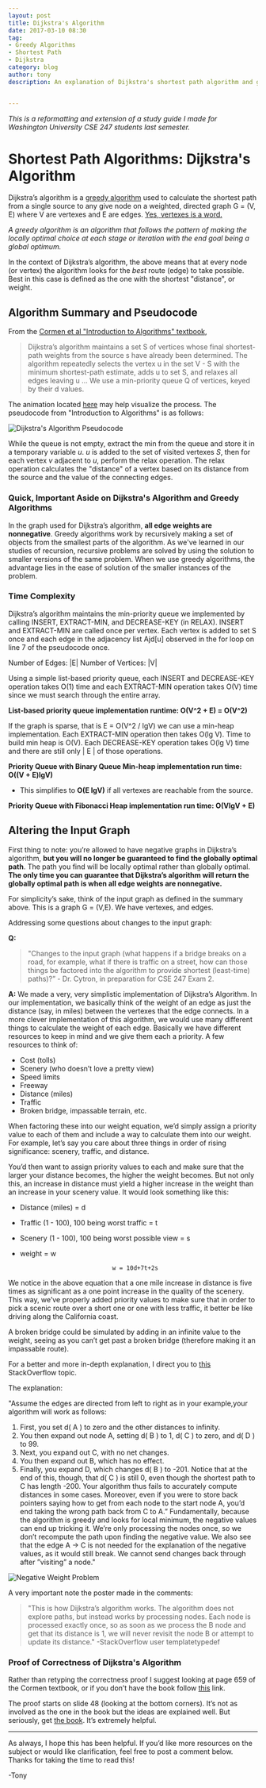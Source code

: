 ```yaml
---
layout: post
title: Dijkstra's Algorithm
date: 2017-03-10 08:30
tag:
- Greedy Algorithms
- Shortest Path
- Dijkstra
category: blog
author: tony
description: An explanation of Dijkstra's shortest path algorithm and greedy algorithms. 


---
```


*This is a reformatting and extension of a study guide I made for Washington University CSE 247 students last semester.*

# Shortest Path Algorithms: Dijkstra's Algorithm

Dijkstra’s algorithm is a [greedy algorithm](https://en.wikipedia.org/wiki/Greedy_algorithm) used to calculate the shortest path from a single source to any give node on a weighted, directed graph G = (V, E) where V are vertexes and E are edges. 
[Yes, vertexes is a word.](https://en.wikipedia.org/wiki/Vertex_(geometry))

*A greedy algorithm is an algorithm that follows the pattern of making the locally optimal choice at each stage or iteration with the end goal being a global optimum.* 

In the context of Dijkstra’s algorithm, the above means that at every node (or vertex) the algorithm looks for the *best* route (edge) to take possible. Best in this case is defined as the one with the shortest "distance", or weight. 

## Algorithm Summary and Pseudocode
From the [Cormen et al "Introduction to Algorithms" textbook](https://www.amazon.com/Introduction-Algorithms-3rd-MIT-Press/dp/0262033844), 

> Dijkstra’s algorithm maintains a set S of vertices whose final shortest-path weights from the source s have already been determined. The algorithm repeatedly selects the vertex u in the set V - S with the minimum shortest-path estimate, adds u to set S, and relaxes all edges leaving u ... We use a min-priority queue Q of vertices, keyed by their d values.

The animation located [here](https://upload.wikimedia.org/wikipedia/commons/5/57/Dijkstra_Animation.gif) may help visualize the process.
The pseudocode from "Introduction to Algorithms" is as follows: 

![Dijkstra's Algorithm Pseudocode](http://tonydelanuez.com/assets/blog/3/Dijkstra.png "Pseudocode")

While the queue is not empty, extract the min from the queue and store it in a temporary variable *u*. *u* is added to the set of visited vertexes *S*, then for each vertex *v* adjacent to *u*, perform the relax operation. The relax operation calculates the "distance" of a vertex based on its distance from the source and the value of the connecting edges. 

### Quick, Important Aside on Dijkstra's Algorithm and Greedy Algorithms

In the graph used for Dijkstra’s algorithm, **all edge weights are nonnegative**. Greedy algorithms work by recursively making a set of objects from the smallest parts of the algorithm. As we've learned in our studies of recursion, recursive problems are solved by using the solution to smaller versions of the same problem. When we use greedy algorithms, the advantage lies in the ease of solution of the smaller instances of the problem.

### Time Complexity
Dijkstra’s algorithm maintains the min-priority queue we implemented by calling INSERT, EXTRACT-MIN, and DECREASE-KEY (in RELAX). INSERT and EXTRACT-MIN are called once per vertex.
Each vertex is added to set S once and each edge in the adjacency list Ajd[u] observed in the for loop on line 7 of the pseudocode once.

Number of Edges: |E|
Number of Vertices: |V|

Using a simple list-based priority queue, each INSERT and DECREASE-KEY operation takes O(1) time and each EXTRACT-MIN operation takes O(V) time since we must search through the entire array. 

**List-based priority queue implementation runtime: O(V^2 + E) = O(V^2)**

If the graph is sparse, that is E = O(V^2 / lgV) we can use a min-heap implementation. 
Each EXTRACT-MIN operation then takes O(lg V). Time to build min heap is O(V). Each DECREASE-KEY operation takes O(lg V) time and there are still only | E | of those operations.

**Priority Queue with Binary Queue Min-heap implementation run time:  O((V + E)lgV)**
* This simplifies to **O(E lgV)** if all vertexes are reachable from the source. 

**Priority Queue with Fibonacci Heap implementation run time: O(VlgV + E)**

## Altering the Input Graph 

First thing to note: you’re allowed to have negative graphs in Dijkstra’s algorithm, **but you will no longer be guaranteed to find the globally optimal path**. The path you find will be locally optimal rather than globally optimal. **The only time you can guarantee that Dijkstra’s algorithm will return the globally optimal path is when all edge weights are nonnegative.**

For simplicity’s sake, think of the input graph as defined in the summary above. This is a graph G = (V,E). We have vertexes, and edges.

Addressing some questions about changes to the input graph: 

**Q:**
> "Changes to the input graph (what happens if a bridge breaks on a road, for example, what if there is traffic on a street, how can those things be factored into the algorithm to provide shortest (least-time) paths)?” 
    - Dr. Cytron, in preparation for CSE 247 Exam 2. 
    
**A:**
We made a very, very simplistic implementation of Dijkstra’s Algorithm. In our implementation, we basically think of the weight of an edge as just the distance (say, in miles) between the vertexes that the edge connects. In a more clever implementation of this algorithm, we would use many different things to calculate the weight of each edge. Basically we have different resources to keep in mind and we give them each a priority. A few resources to think of:

* Cost (tolls)
* Scenery (who doesn’t love a pretty view) 
* Speed limits
* Freeway
* Distance (miles)
* Traffic
* Broken bridge, impassable terrain, etc.

When factoring these into our weight equation, we’d simply assign a priority value to each of them and include a way to calculate them into our weight. For example, let’s say you care about three things in order of rising significance: scenery, traffic, and distance.

You’d then want to assign priority values to each and make sure that the larger your distance becomes, the higher the weight becomes. But not only this, an increase in distance must yield a higher increase in the weight than an increase in your scenery value.
It would look something like this:

* Distance (miles) = d
* Traffic (1 - 100), 100 being worst traffic = t
* Scenery (1 - 100), 100 being worst possible view = s 
* weight = w

                                w = 10d+7t+2s 

We notice in the above equation that a one mile increase in distance is five times as significant as a one point increase in the quality of the scenery. This way, we’ve properly added priority values to make sure that in order to pick a scenic route over a short one or one with less traffic, it better be like driving along the California coast.

A broken bridge could be simulated by adding in an infinite value to the weight, seeing as you can’t get past a broken bridge (therefore making it an impassable route).

For a better and more in-depth explanation, I direct you to [this](http://stackoverflow.com/questions/6799172/negative-weights-using-dijkstras-algorithm/6799344#6799344) StackOverflow topic. 

The explanation:

"Assume the edges are directed from left to right as in your example,your algorithm will work as follows:
1. First, you set d( A ) to zero and the other distances to infinity.
2. You then expand out node A, setting d( B ) to 1, d( C ) to zero, and d( D )
to 99.
3. Next, you expand out C, with no net changes.
4. You then expand out B, which has no effect.
5. Finally, you expand D, which changes d( B ) to -201.
Notice that at the end of this, though, that d( C ) is still 0, even though the shortest path to C has length -200. Your algorithm thus fails to accurately compute distances in some cases. Moreover, even if you were to store back pointers saying how to get from each node to the start node A, you’d end taking the wrong path back from C to A.”
Fundamentally, because the algorithm is greedy and looks for local minimum, the negative values can end up tricking it. We’re only processing the nodes once, so we don’t recompute the path upon finding the negative value. We also see that the edge A -> C is not needed for the explanation of the negative values, as it would still break. We cannot send changes back through after ”visiting” a node."

![Negative Weight Problem](http://tonydelanuez.com/assets/blog/3/negweights.png "Negative Weight Problem")

A very important note the poster made in the comments:

>   "This is how Dijkstra’s algorithm works. The algorithm does not explore paths, but instead works by processing nodes. Each node is processed exactly once, so as soon as we process the B node and get that its distance is 1, we will never revisit the node B or attempt to update its distance." -StackOverflow user templatetypedef

### Proof of Correctness of Dijkstra's Algorithm
Rather than retyping the correctness proof I suggest looking at page 659 of the Cormen textbook, or if you don’t have the book follow [this](http://www.math.ucsd.edu/~fan/teach/202/notes/04greed.pdf) link.

The proof starts on slide 48 (looking at the bottom corners). It’s not as involved as the one in the book but the ideas are explained well. But seriously, get [the book](https://www.amazon.com/Introduction-Algorithms-3rd-MIT-Press/dp/0262033844). It’s extremely helpful.

___

As always, I hope this has been helpful. If you’d like more resources on the subject or would like clarification, feel free to post a comment below. Thanks for taking the time to read this! 

-Tony


